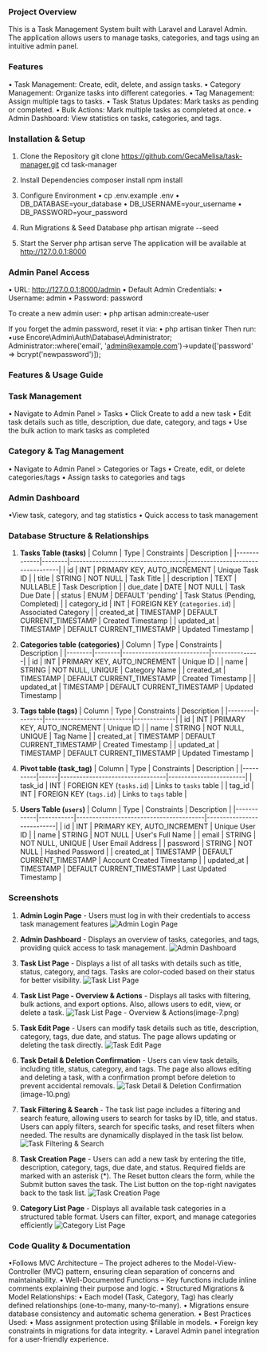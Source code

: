 ### Project Overview

This is a Task Management System built with Laravel and Laravel Admin. The application allows users to manage tasks, categories, and tags using an intuitive admin panel.

### Features

• Task Management: Create, edit, delete, and assign tasks.
• Category Management: Organize tasks into different categories.
• Tag Management: Assign multiple tags to tasks.
• Task Status Updates: Mark tasks as pending or completed.
• Bulk Actions: Mark multiple tasks as completed at once.
• Admin Dashboard: View statistics on tasks, categories, and tags.

### Installation & Setup

1. Clone the Repository
   git clone https://github.com/GecaMelisa/task-manager.git
   cd task-manager

2. Install Dependencies
   composer install
   npm install

3. Configure Environment
   • cp .env.example .env
   • DB_DATABASE=your_database
   • DB_USERNAME=your_username
   • DB_PASSWORD=your_password

4. Run Migrations & Seed Database
   php artisan migrate --seed

5. Start the Server
   php artisan serve
   The application will be available at http://127.0.0.1:8000

### Admin Panel Access

• URL: http://127.0.0.1:8000/admin
• Default Admin Credentials:
• Username: admin
• Password: password

To create a new admin user:
• php artisan admin:create-user

If you forget the admin password, reset it via:
• php artisan tinker
Then run:
•use Encore\Admin\Auth\Database\Administrator;
Administrator::where('email', 'admin@example.com')->update(['password' => bcrypt('newpassword')]);

### Features & Usage Guide

### Task Management

• Navigate to Admin Panel > Tasks
• Click Create to add a new task
• Edit task details such as title, description, due date, category, and tags
• Use the bulk action to mark tasks as completed

### Category & Tag Management

• Navigate to Admin Panel > Categories or Tags
• Create, edit, or delete categories/tags
• Assign tasks to categories and tags

### Admin Dashboard

•View task, category, and tag statistics
• Quick access to task management

### Database Structure & Relationships

1. **Tasks Table (tasks)**
   | Column | Type | Constraints | Description |
   |-------------|--------|------------------------------------|----------------------------------|
   | id | INT | PRIMARY KEY, AUTO_INCREMENT | Unique Task ID |
   | title | STRING | NOT NULL | Task Title |
   | description | TEXT | NULLABLE | Task Description |
   | due_date | DATE | NOT NULL | Task Due Date |
   | status | ENUM | DEFAULT 'pending' | Task Status (Pending, Completed) |
   | category_id | INT | FOREIGN KEY (`categories.id`) | Associated Category |
   | created_at | TIMESTAMP | DEFAULT CURRENT_TIMESTAMP | Created Timestamp |
   | updated_at | TIMESTAMP | DEFAULT CURRENT_TIMESTAMP | Updated Timestamp |

2. **Categories table (categories)**
   | Column | Type | Constraints | Description |
   |--------|--------|---------------------------|---------------|
   | id | INT | PRIMARY KEY, AUTO_INCREMENT | Unique ID |
   | name | STRING | NOT NULL, UNIQUE | Category Name |
   | created_at | TIMESTAMP | DEFAULT CURRENT_TIMESTAMP | Created Timestamp |
   | updated_at | TIMESTAMP | DEFAULT CURRENT_TIMESTAMP | Updated Timestamp |

3. **Tags table (tags)**
   | Column | Type | Constraints | Description |
   |--------|--------|---------------------------|-------------|
   | id | INT | PRIMARY KEY, AUTO_INCREMENT | Unique ID |
   | name | STRING | NOT NULL, UNIQUE | Tag Name |
   | created_at | TIMESTAMP | DEFAULT CURRENT_TIMESTAMP | Created Timestamp |
   | updated_at | TIMESTAMP | DEFAULT CURRENT_TIMESTAMP | Updated Timestamp |

4. **Pivot table (task_tag)**
   | Column | Type | Constraints | Description |
   |----------|------|---------------------------------|------------------------|
   | task_id | INT | FOREIGN KEY (`tasks.id`) | Links to `tasks` table |
   | tag_id | INT | FOREIGN KEY (`tags.id`) | Links to `tags` table |

5. **Users Table (`users`)**
   | Column | Type | Constraints | Description |
   |------------|-----------|----------------------------------------|---------------------------|
   | id | INT | PRIMARY KEY, AUTO_INCREMENT | Unique User ID |
   | name | STRING | NOT NULL | User's Full Name |
   | email | STRING | NOT NULL, UNIQUE | User Email Address |
   | password | STRING | NOT NULL | Hashed Password |
   | created_at | TIMESTAMP | DEFAULT CURRENT_TIMESTAMP | Account Created Timestamp |
   | updated_at | TIMESTAMP | DEFAULT CURRENT_TIMESTAMP | Last Updated Timestamp |

### Screenshots

1. **Admin Login Page** - Users must log in with their credentials to access task management features
   ![Admin Login Page](image.png)

2. **Admin Dashboard** - Displays an overview of tasks, categories, and tags, providing quick access to task management.
   ![Admin Dashboard](image-1.png)

3. **Task List Page** - Displays a list of all tasks with details such as title, status, category, and tags. Tasks are color-coded based on their status for better visibility.
   ![Task List Page](image-4.png)

4. **Task List Page - Overview & Actions** - Displays all tasks with filtering, bulk actions, and export options. Also, allows users to edit, view, or delete a task.
   ![Task List Page - Overview & Actions](image-6.png)(image-7.png)

5. **Task Edit Page** - Users can modify task details such as title, description, category, tags, due date, and status. The page allows updating or deleting the task directly.
   ![Task Edit Page](image-8.png)

6. **Task Detail & Deletion Confirmation** - Users can view task details, including title, status, category, and tags. The page also allows editing and deleting a task, with a confirmation prompt before deletion to prevent accidental removals.
   ![Task Detail & Deletion Confirmation](image-9.png)(image-10.png)

7. **Task Filtering & Search** - The task list page includes a filtering and search feature, allowing users to search for tasks by ID, title, and status. Users can apply filters, search for specific tasks, and reset filters when needed. The results are dynamically displayed in the task list below.
   ![Task Filtering & Search](image-11.png)

8. **Task Creation Page** - Users can add a new task by entering the title, description, category, tags, due date, and status. Required fields are marked with an asterisk (\*). The Reset button clears the form, while the Submit button saves the task. The List button on the top-right navigates back to the task list.
   ![Task Creation Page](image-14.png)

9. **Category List Page** - Displays all available task categories in a structured table format. Users can filter, export, and manage categories efficiently
   ![Category List Page](image-12.png)

### Code Quality & Documentation

•Follows MVC Architecture – The project adheres to the Model-View-Controller (MVC) pattern, ensuring clean separation of concerns and maintainability.
• Well-Documented Functions – Key functions include inline comments explaining their purpose and logic.
• Structured Migrations & Model Relationships:
• Each model (Task, Category, Tag) has clearly defined relationships (one-to-many, many-to-many).
• Migrations ensure database consistency and automatic schema generation.
• Best Practices Used:
• Mass assignment protection using $fillable in models.
• Foreign key constraints in migrations for data integrity.
• Laravel Admin panel integration for a user-friendly experience.
